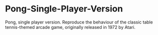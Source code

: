 # Pong-Single-Player-Version
Pong, single player version. Reproduce the behaviour of the classic table tennis-themed arcade game, originally released in 1972 by Atari.
